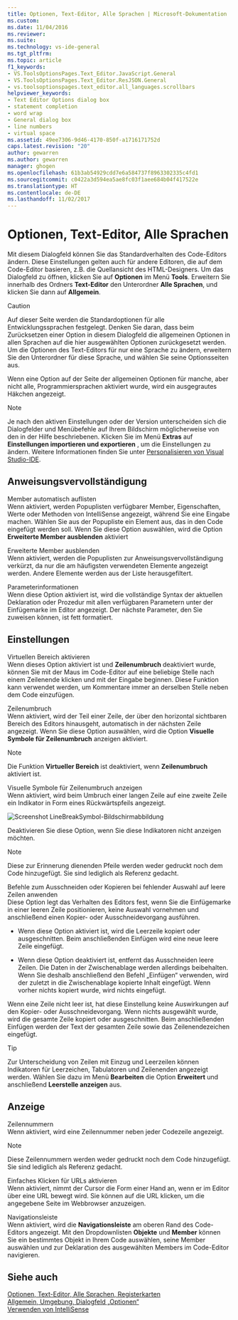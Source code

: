 ```yaml
---
title: Optionen, Text-Editor, Alle Sprachen | Microsoft-Dokumentation
ms.custom: 
ms.date: 11/04/2016
ms.reviewer: 
ms.suite: 
ms.technology: vs-ide-general
ms.tgt_pltfrm: 
ms.topic: article
f1_keywords:
- VS.ToolsOptionsPages.Text_Editor.JavaScript.General
- VS.ToolsOptionsPages.Text_Editor.ResJSON.General
- vs.toolsoptionspages.text_editor.all_languages.scrollbars
helpviewer_keywords:
- Text Editor Options dialog box
- statement completion
- word wrap
- General dialog box
- line numbers
- virtual space
ms.assetid: 49ee7306-9d46-4170-850f-a1716171752d
caps.latest.revision: "20"
author: gewarren
ms.author: gewarren
manager: ghogen
ms.openlocfilehash: 61b3ab54929cdd7e6a584737f8963302335c4fd1
ms.sourcegitcommit: c0422a3d594ea5ae8fc03f1aee684b04f417522e
ms.translationtype: HT
ms.contentlocale: de-DE
ms.lasthandoff: 11/02/2017
---
```

# <a name="options-text-editor-all-languages"></a>Optionen, Text-Editor, Alle Sprachen
Mit diesem Dialogfeld können Sie das Standardverhalten des Code-Editors ändern. Diese Einstellungen gelten auch für andere Editoren, die auf dem Code-Editor basieren, z.B. die Quellansicht des HTML-Designers. Um das Dialogfeld zu öffnen, klicken Sie auf **Optionen** im Menü **Tools**. Erweitern Sie innerhalb des Ordners **Text-Editor** den Unterordner **Alle Sprachen**, und klicken Sie dann auf **Allgemein**.  
  
> [!CAUTION]
>  Auf dieser Seite werden die Standardoptionen für alle Entwicklungssprachen festgelegt. Denken Sie daran, dass beim Zurücksetzen einer Option in diesem Dialogfeld die allgemeinen Optionen in allen Sprachen auf die hier ausgewählten Optionen zurückgesetzt werden. Um die Optionen des Text-Editors für nur eine Sprache zu ändern, erweitern Sie den Unterordner für diese Sprache, und wählen Sie seine Optionsseiten aus.  
  
 Wenn eine Option auf der Seite der allgemeinen Optionen für manche, aber nicht alle, Programmiersprachen aktiviert wurde, wird ein ausgegrautes Häkchen angezeigt.  
  
> [!NOTE]
>  Je nach den aktiven Einstellungen oder der Version unterscheiden sich die Dialogfelder und Menübefehle auf Ihrem Bildschirm möglicherweise von den in der Hilfe beschriebenen. Klicken Sie im Menü **Extras** auf **Einstellungen importieren und exportieren** , um die Einstellungen zu ändern. Weitere Informationen finden Sie unter [Personalisieren von Visual Studio-IDE](../../ide/personalizing-the-visual-studio-ide.md).  
  
## <a name="statement-completion"></a>Anweisungsvervollständigung  
 Member automatisch auflisten  
 Wenn aktiviert, werden Popuplisten verfügbarer Member, Eigenschaften, Werte oder Methoden von IntelliSense angezeigt, während Sie eine Eingabe machen. Wählen Sie aus der Popupliste ein Element aus, das in den Code eingefügt werden soll. Wenn Sie diese Option auswählen, wird die Option **Erweiterte Member ausblenden** aktiviert  
  
 Erweiterte Member ausblenden  
 Wenn aktiviert, werden die Popuplisten zur Anweisungsvervollständigung verkürzt, da nur die am häufigsten verwendeten Elemente angezeigt werden. Andere Elemente werden aus der Liste herausgefiltert.  
  
 Parameterinformationen  
 Wenn diese Option aktiviert ist, wird die vollständige Syntax der aktuellen Deklaration oder Prozedur mit allen verfügbaren Parametern unter der Einfügemarke im Editor angezeigt. Der nächste Parameter, den Sie zuweisen können, ist fett formatiert.  
  
## <a name="settings"></a>Einstellungen  
 Virtuellen Bereich aktivieren  
 Wenn dieses Option aktiviert ist und **Zeilenumbruch** deaktiviert wurde, können Sie mit der Maus im Code-Editor auf eine beliebige Stelle nach einem Zeilenende klicken und mit der Eingabe beginnen. Diese Funktion kann verwendet werden, um Kommentare immer an derselben Stelle neben dem Code einzufügen.  
  
 Zeilenumbruch  
 Wenn aktiviert, wird der Teil einer Zeile, der über den horizontal sichtbaren Bereich des Editors hinausgeht, automatisch in der nächsten Zeile angezeigt. Wenn Sie diese Option auswählen, wird die Option **Visuelle Symbole für Zeilenumbruch** anzeigen aktiviert.  
  
> [!NOTE]
>  Die Funktion **Virtueller Bereich** ist deaktiviert, wenn **Zeilenumbruch** aktiviert ist.  
  
 Visuelle Symbole für Zeilenumbruch anzeigen  
 Wenn aktiviert, wird beim Umbruch einer langen Zeile auf eine zweite Zeile ein Indikator in Form eines Rückwärtspfeils angezeigt.  
  
 ![Screenshot LineBreakSymbol-Bildschirmabbildung](../../ide/reference/media/linebreak.gif "LineBreak")  
  
 Deaktivieren Sie diese Option, wenn Sie diese Indikatoren nicht anzeigen möchten.  
  
> [!NOTE]
>  Diese zur Erinnerung dienenden Pfeile werden weder gedruckt noch dem Code hinzugefügt. Sie sind lediglich als Referenz gedacht.  
  
 Befehle zum Ausschneiden oder Kopieren bei fehlender Auswahl auf leere Zeilen anwenden  
 Diese Option legt das Verhalten des Editors fest, wenn Sie die Einfügemarke in einer leeren Zeile positionieren, keine Auswahl vornehmen und anschließend einen Kopier- oder Ausschneidevorgang ausführen.  
  
-   Wenn diese Option aktiviert ist, wird die Leerzeile kopiert oder ausgeschnitten. Beim anschließenden Einfügen wird eine neue leere Zeile eingefügt.  
  
-   Wenn diese Option deaktiviert ist, entfernt das Ausschneiden leere Zeilen. Die Daten in der Zwischenablage werden allerdings beibehalten. Wenn Sie deshalb anschließend den Befehl „Einfügen“ verwenden, wird der zuletzt in die Zwischenablage kopierte Inhalt eingefügt. Wenn vorher nichts kopiert wurde, wird nichts eingefügt.  
  
Wenn eine Zeile nicht leer ist, hat diese Einstellung keine Auswirkungen auf den Kopier- oder Ausschneidevorgang. Wenn nichts ausgewählt wurde, wird die gesamte Zeile kopiert oder ausgeschnitten. Beim anschließenden Einfügen werden der Text der gesamten Zeile sowie das Zeilenendezeichen eingefügt.  
  
> [!TIP]
>  Zur Unterscheidung von Zeilen mit Einzug und Leerzeilen können Indikatoren für Leerzeichen, Tabulatoren und Zeilenenden angezeigt werden. Wählen Sie dazu im Menü **Bearbeiten** die Option **Erweitert** und anschließend **Leerstelle anzeigen** aus.  
  
## <a name="display"></a>Anzeige  
 Zeilennummern  
 Wenn aktiviert, wird eine Zeilennummer neben jeder Codezeile angezeigt.  
  
> [!NOTE]
>  Diese Zeilennummern werden weder gedruckt noch dem Code hinzugefügt. Sie sind lediglich als Referenz gedacht.  
  
 Einfaches Klicken für URLs aktivieren  
 Wenn aktiviert, nimmt der Cursor die Form einer Hand an, wenn er im Editor über eine URL bewegt wird. Sie können auf die URL klicken, um die angegebene Seite im Webbrowser anzuzeigen.  
  
 Navigationsleiste  
 Wenn aktiviert, wird die **Navigationsleiste** am oberen Rand des Code-Editors angezeigt. Mit den Dropdownlisten **Objekte** und **Member** können Sie ein bestimmtes Objekt in Ihrem Code auswählen, seine Member auswählen und zur Deklaration des ausgewählten Members im Code-Editor navigieren.  
  
## <a name="see-also"></a>Siehe auch  
 [Optionen, Text-Editor, Alle Sprachen, Registerkarten](../../ide/reference/options-text-editor-all-languages-tabs.md)   
 [Allgemein, Umgebung, Dialogfeld „Optionen“](../../ide/reference/general-environment-options-dialog-box.md)   
 [Verwenden von IntelliSense](../../ide/using-intellisense.md)